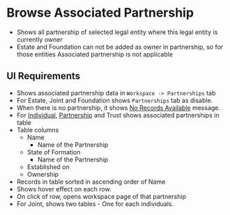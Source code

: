 # Browse Associated Partnership

- Shows all partnership of selected legal entity where this legal entity is currently owner
- Estate and Foundation can not be added as owner in partnership, so for those entities Associated partnership is not applicable

## UI Requirements

- Shows associated partnership data in `Workspace -> Partnerships` tab
- For Estate, Joint and Foundation shows `Partnerships` tab as disable.  
- When there is no partnership, it shows [No Records Available](https://gallery.io/projects/MCHbtQVoQ2HCZfBS-vT-eRyP/files/MCEJu8Y2hyDScRK64eewv8Z-ZBzma0R2DQA) message.
- For [Individual](https://gallery.io/projects/MCHbtQVoQ2HCZfBS-vT-eRyP/files/MCEJu8Y2hyDSce2TztrbEthviTwrKmG9_XM), [Partnership](https://gallery.io/projects/MCHbtQVoQ2HCZfBS-vT-eRyP/files/MCEJu8Y2hyDScfv_sJCceD7UIZ7BB5QA52g) and Trust shows associated partnerships in table
- Table columns
  - Name 
    - Name of the Partnership
  - State of Formation
    - Name of the Partnership
  - Established on
  - Ownership
- Records in table sorted in ascending order of Name
- Shows hover effect on each row.
- On click of row, opens workspace page of that partnership
- For Joint, shows two tables - One for each individuals. 
